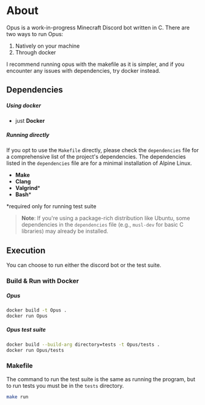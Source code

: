 # About

Opus is a work-in-progress Minecraft Discord bot written in C.
There are two ways to run Opus:
1. Natively on your machine
2. Through docker

I recommend running opus with the makefile as it is simpler, 
and if you encounter any issues with dependencies, try docker instead.


## Dependencies 

##### Using docker
- just **Docker**

##### Running directly
If you opt to use the `Makefile` directly, please check the `dependencies` file for a comprehensive list of the project's dependencies. The dependencies listed in the `dependencies` file are for a minimal installation of Alpine Linux.

- **Make**
- **Clang**
- **Valgrind***
- **Bash*** 

*required only for running test suite

> **Note**: If you're using a package-rich distribution like Ubuntu, some dependencies in the `dependencies` file (e.g., `musl-dev` for basic C libraries) may already be installed.

## Execution

You can choose to run either the discord bot or the test suite.

### Build & Run with Docker 

##### Opus
```bash
docker build -t Opus .
docker run Opus
```

##### Opus test suite
```bash
docker build --build-arg directory=tests -t Opus/tests .
docker run Opus/tests
```

### Makefile 

The command to run the test suite is the same as running the program,
but to run tests you must be in the `tests` directory.
```bash
make run
```
